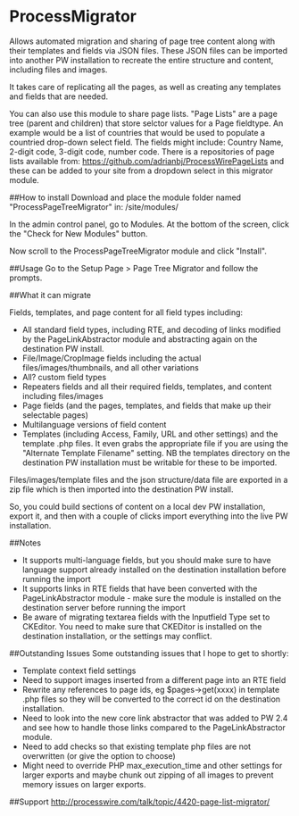 ProcessMigrator
=======================

Allows automated migration and sharing of page tree content along with their templates and fields via JSON files. These JSON files can be imported into another PW installation to recreate the entire structure and content, including files and images.

It takes care of replicating all the pages, as well as creating any templates and fields that are needed.

You can also use this module to share page lists. "Page Lists" are a page tree (parent and children) that store selctor values for a Page fieldtype. An example would be a list of countries that would be used to populate a countried drop-down select field. The fields might include: Country Name, 2-digit code, 3-digit code, number code. There is a repositories of page lists available from: https://github.com/adrianbj/ProcessWirePageLists and these can be added to your site from a dropdown select in this migrator module.


##How to install
Download and place the module folder named "ProcessPageTreeMigrator" in: /site/modules/

In the admin control panel, go to Modules. At the bottom of the screen, click the "Check for New Modules" button.

Now scroll to the ProcessPageTreeMigrator module and click "Install".


##Usage
Go to the Setup Page > Page Tree Migrator and follow the prompts.

##What it can migrate

Fields, templates, and page content for all field types including:
* All standard field types, including RTE, and decoding of links modified by the PageLinkAbstractor module and abstracting again on the destination PW install.
* File/Image/CropImage fields including the actual files/images/thumbnails, and all other variations
* All? custom field types
* Repeaters fields and all their required fields, templates, and content including files/images
* Page fields (and the pages, templates, and fields that make up their selectable pages)
* Multilanguage versions of field content
* Templates (including Access, Family, URL and other settings) and the template .php files. It even grabs the appropriate file if you are using the "Alternate Template Filename" setting. NB the templates directory on the destination PW installation must be writable for these to be imported.

Files/images/template files and the json structure/data file are exported in a zip file which is then imported into the destination PW install.

So, you could build sections of content on a local dev PW installation, export it, and then with a couple of clicks import everything into the live PW installation.

##Notes
* It supports multi-language fields, but you should make sure to have language support already installed on the destination installation before running the import
* It supports links in RTE fields that have been converted with the PageLinkAbstractor module - make sure the module is installed on the destination server before running the import
* Be aware of migrating textarea fields with the Inputfield Type set to CKEditor. You need to make sure that CKEDitor is installed on the destination installation, or the settings may conflict.


##Outstanding Issues
Some outstanding issues that I hope to get to shortly:
* Template context field settings
* Need to support images inserted from a different page into an RTE field
* Rewrite any references to page ids, eg $pages->get(xxxx) in template .php files so they will be converted to the correct id on the destination installation.
* Need to look into the new core link abstractor that was added to PW 2.4 and see how to handle those links compared to the PageLinkAbstractor module.
* Need to add checks so that existing template php files are not overwritten (or give the option to choose)
* Might need to override PHP max_execution_time and other settings for larger exports and maybe chunk out zipping of all images to prevent memory issues on larger exports.


##Support
http://processwire.com/talk/topic/4420-page-list-migrator/
